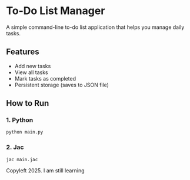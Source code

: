 # To-Do List Manager

A simple command-line to-do list application that helps you manage daily tasks.

## Features

- Add new tasks
- View all tasks
- Mark tasks as completed
- Persistent storage (saves to JSON file)

## How to Run

### 1. Python

```bash
python main.py
```

### 2. Jac

```bash
jac main.jac
```

Copyleft 2025. I am still learning
